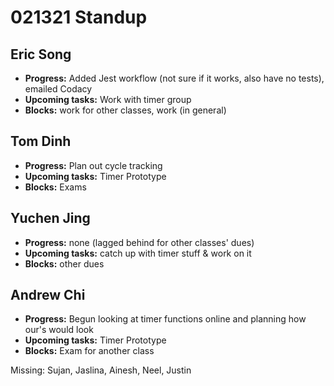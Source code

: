 # 021321 Standup

## Eric Song
- **Progress:** Added Jest workflow (not sure if it works, also have no tests), emailed Codacy
- **Upcoming tasks:** Work with timer group
- **Blocks:** work for other classes, work (in general)

## Tom Dinh
- **Progress:** Plan out cycle tracking
- **Upcoming tasks:** Timer Prototype
- **Blocks:** Exams

## Yuchen Jing
- **Progress:** none (lagged behind for other classes' dues)
- **Upcoming tasks:** catch up with timer stuff & work on it
- **Blocks:** other dues

## Andrew Chi
- **Progress:** Begun looking at timer functions online and planning how our's would look
- **Upcoming tasks:** Timer Prototype
- **Blocks:** Exam for another class

Missing: Sujan, Jaslina, Ainesh, Neel, Justin
